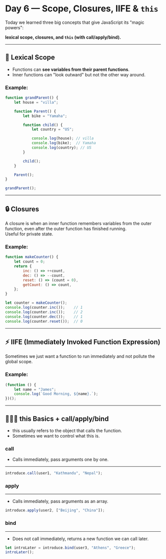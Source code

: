 # Day 6 — Scope, Closures, IIFE & `this`

Today we learned three big concepts that give JavaScript its "magic powers":

**lexical scope, closures, and `this` (with call/apply/bind).**

---

## 🧩 Lexical Scope

- Functions can **see variables from their parent functions**.
- Inner functions can "look outward" but not the other way around.

### Example:
```javascript
function grandParent() {
    let house = "villa";

    function Parent() {
        let bike = "Yamaha";

        function child() {
            let country = "US";

            console.log(house); // villa
            console.log(bike);  // Yamaha
            console.log(country); // US
        }

        child();
    }

    Parent();
}

grandParent();
```

---

## 🔒 Closures

A closure is when an inner function remembers variables from the outer function, even after the outer function has finished running.  
Useful for private state.

### Example:
```javascript
function makeCounter() {
    let count = 0;
    return {
        inc: () => ++count,
        dec: () => --count,
        reset: () => (count = 0),
        getCount: () => count,
    };
}

let counter = makeCounter();
console.log(counter.inc());    // 1
console.log(counter.inc());    // 2
console.log(counter.dec());    // 1
console.log(counter.reset());  // 0
```
--- 
## ⚡ IIFE (Immediately Invoked Function Expression)

Sometimes we just want a function to run immediately and not pollute the global scope.
### Example:
```javascript
(function () {
    let name = "James";
    console.log(`Good Morning, ${name}.`);
})();
```
--- 
## 🧑‍🤝‍🧑 this Basics + call/apply/bind

- this usually refers to the object that calls the function.
- Sometimes we want to control what this is.

### call

- Calls immediately, pass arguments one by one.
---
```javascript
introduce.call(user1, "Kathmandu", "Nepal");
```

### apply
---
- Calls immediately, pass arguments as an array.
```javascript
introduce.apply(user2, ["Beijing", "China"]);
```

### bind
---
- Does not call immediately, returns a new function we can call later.
```javascript
let introLater = introduce.bind(user3, "Athens", "Greece");
introLater();
```